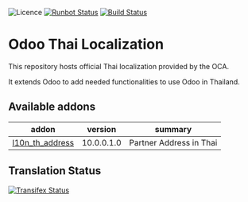 ![Licence](https://img.shields.io/badge/licence-AGPL--3-blue.svg)
[![Runbot Status](https://runbot.odoo-community.org/runbot/badge/flat/238/10.0.svg)](https://runbot.odoo-community.org/runbot/repo/github-com-oca-l10n-thailand-238)
[![Build Status](https://travis-ci.org/OCA/l10n-thailand.svg?branch=10.0)](https://travis-ci.org/OCA/l10n-thailand)


Odoo Thai Localization
======================

This repository hosts official Thai localization provided by the OCA.

It extends Odoo to add needed functionalities to use Odoo in Thailand.

[//]: # (addons)

Available addons
----------------
addon | version | summary
--- | --- | ---
[l10n_th_address](l10n_th_address/) | 10.0.0.1.0 | Partner Address in Thai

[//]: # (end addons)


Translation Status
------------------
[![Transifex Status](https://www.transifex.com/projects/p/OCA-l10n-thailand-10-0/chart/image_png)](https://www.transifex.com/projects/p/OCA-l10n-thailand-10-0)
